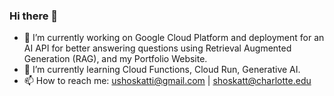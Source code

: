 ### Hi there 👋

- 🔭 I’m currently working on Google Cloud Platform and deployment for an AI API for better answering questions using Retrieval Augmented Generation (RAG), and my Portfolio Website.
- 🌱 I’m currently learning Cloud Functions, Cloud Run, Generative AI.
- 📫 How to reach me: ushoskatti@gmail.com | shoskatt@charlotte.edu
<!--
**swapnil-hoskatti/swapnil-hoskatti** is a ✨ _special_ ✨ repository because its `README.md` (this file) appears on your GitHub profile.

Here are some ideas to get you started:

- 🔭 I’m currently working on ...
- 🌱 I’m currently learning ...
- 👯 I’m looking to collaborate on ...
- 🤔 I’m looking for help with ...
- 💬 Ask me about ...
- 📫 How to reach me: ...
- 😄 Pronouns: ...
- ⚡ Fun fact: ...
-->
